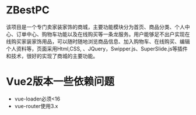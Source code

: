 # ZBestPC
该项目是一个专门卖家装家饰的商城，主要功能模块分为首页、商品分类、个人中心、订单中心、购物车功能以及在线购买等一条龙服务。用户能够足不出户实现在线购买家装家饰用品，可以随时随地浏览商品信息、加入购物车、在线购买、编辑个人资料等，页面采用Html,CSS, 、JQuery，Swipper.js、SuperSlide.js等插件和技术，很好的实现了商城的主要功能。

# Vue2版本一些依赖问题

- vue-loader必须<16
- vue-router使用3.x